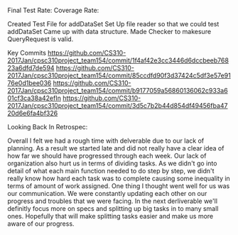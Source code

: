 Final Test Rate: 
Coverage Rate:

Created Test File for addDataSet
Set Up file reader so that we could test addDataSet
Came up with data structure.
Made Checker to makesure QueryRequest is valid.

Key Commits
https://github.com/CS310-2017Jan/cpsc310project_team154/commit/1f4af42e3cc3446d6dccbeeb76823a6dfd7de594
https://github.com/CS310-2017Jan/cpsc310project_team154/commit/85ccdfd90f3d37424c5df3e57e9176e0d1bee036
https://github.com/CS310-2017Jan/cpsc310project_team154/commit/b9177059a56860136062c933a601cf3ca38a42efIn 
https://github.com/CS310-2017Jan/cpsc310project_team154/commit/3d5c7b2b44d854df49456fba4720d6e6fa4bf326


Looking Back In Retrospec:

Overall I felt we had a rough time with delverable due to our lack of planning. As a result we started late
and did not really have a clear idea of how far we should have progressed through each week. Our lack of
organization also hurt us in terms of dividing tasks. As we didn't go into detail of what each main function
needed to do step by step, we didn't really know how hard each task was to complete causing some inequality
in terms of amount of work assigned. One thing I thought went well for us was our communication. We were
constantly updating each other on our progress and troubles that we were facing. In the next derliverable
we'll definitly focus more on specs and splitting up big tasks in to many small ones. Hopefully that will
make splitting tasks easier and make us more aware of our progress.
